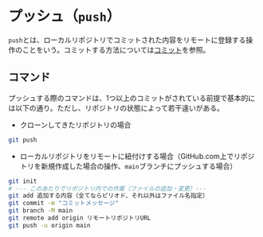 # プッシュ（`push`）

`push`とは、ローカルリポジトリでコミットされた内容をリモートに登録する操作のことをいう。コミットする方法については[コミット](./commit.md)を参照。

## コマンド

プッシュする際のコマンドは、1つ以上のコミットがされている前提で基本的には以下の通り。ただし、リポジトリの状態によって若干違いがある。

- クローンしてきたリポジトリの場合

```bash
git push
```

- ローカルリポジトリをリモートに紐付けする場合（GitHub.com上でリポジトリを新規作成した場合の操作、`main`ブランチにプッシュする場合）

```bash
git init
# --- このあたりでリポジトリ内での作業（ファイルの追加・変更）---
git add 追加する内容（全てならピリオド、それ以外はファイル名指定）
git commit -m "コミットメッセージ"
git branch -M main
git remote add origin リモートリポジトリURL
git push -u origin main
```